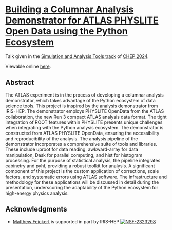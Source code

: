 # [Building a Columnar Analysis Demonstrator for ATLAS PHYSLITE Open Data using the Python Ecosystem](https://indico.cern.ch/event/1338689/contributions/6015915/)

Talk given in the [Simulation and Analysis Tools track](https://indico.cern.ch/event/1338689/sessions/553988/#20241021) of [CHEP 2024](https://indico.cern.ch/event/1338689/contributions/6015915/).

Viewable online [here](https://matthewfeickert-talks.github.io/talk-chep-2024/).

## Abstract

The ATLAS experiment is in the process of developing a columnar analysis demonstrator, which takes advantage of the Python ecosystem of data science tools. This project is inspired by the analysis demonstrator from IRIS-HEP.
The demonstrator employs PHYSLITE OpenData from the ATLAS collaboration, the new Run 3 compact ATLAS analysis data format.
The tight integration of ROOT features within PHYSLITE presents unique challenges when integrating with the Python analysis ecosystem.
The demonstrator is constructed from ATLAS PHYSLITE OpenData, ensuring the accessibility and reproducibility of the analysis.
The analysis pipeline of the demonstrator incorporates a comprehensive suite of tools and libraries.
These include uproot for data reading, awkward-array for data manipulation, Dask for parallel computing, and hist for histogram processing.
For the purpose of statistical analysis, the pipeline integrates cabinetry and pyhf, providing a robust toolkit for analysis.
A significant component of this project is the custom application of corrections, scale factors, and systematic errors using ATLAS software.
The infrastructure and methodology for these applications will be discussed in detail during the presentation, underscoring the adaptability of the Python ecosystem for high-energy physics analysis.

## Acknowledgments

- [Matthew Feickert](http://www.matthewfeickert.com/) is supported in part by IRIS-HEP
[![NSF-2323298](https://img.shields.io/badge/NSF-2323298-blue.svg)](https://nsf.gov/awardsearch/showAward?AWD_ID=2323298)

